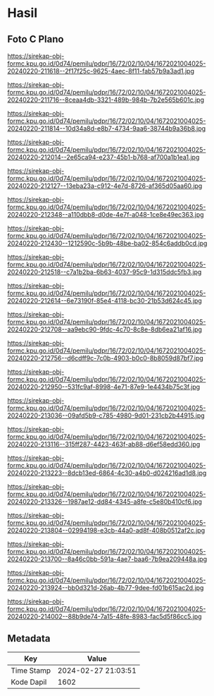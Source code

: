 # Hasil

## Foto C Plano

https://sirekap-obj-formc.kpu.go.id/0d74/pemilu/pdpr/16/72/02/10/04/1672021004025-20240220-211618--2f17f25c-9625-4aec-8f11-fab57b9a3ad1.jpg

https://sirekap-obj-formc.kpu.go.id/0d74/pemilu/pdpr/16/72/02/10/04/1672021004025-20240220-211716--8ceaa4db-3321-489b-984b-7b2e565b601c.jpg

https://sirekap-obj-formc.kpu.go.id/0d74/pemilu/pdpr/16/72/02/10/04/1672021004025-20240220-211814--10d34a8d-e8b7-4734-9aa6-38744b9a36b8.jpg

https://sirekap-obj-formc.kpu.go.id/0d74/pemilu/pdpr/16/72/02/10/04/1672021004025-20240220-212014--2e65ca94-e237-45b1-b768-af700a1b1ea1.jpg

https://sirekap-obj-formc.kpu.go.id/0d74/pemilu/pdpr/16/72/02/10/04/1672021004025-20240220-212127--13eba23a-c912-4e7d-8726-af365d05aa60.jpg

https://sirekap-obj-formc.kpu.go.id/0d74/pemilu/pdpr/16/72/02/10/04/1672021004025-20240220-212348--a110dbb8-d0de-4e7f-a048-1ce8e49ec363.jpg

https://sirekap-obj-formc.kpu.go.id/0d74/pemilu/pdpr/16/72/02/10/04/1672021004025-20240220-212430--1212590c-5b9b-48be-ba02-854c6addb0cd.jpg

https://sirekap-obj-formc.kpu.go.id/0d74/pemilu/pdpr/16/72/02/10/04/1672021004025-20240220-212518--c7a1b2ba-6b63-4037-95c9-1d315ddc5fb3.jpg

https://sirekap-obj-formc.kpu.go.id/0d74/pemilu/pdpr/16/72/02/10/04/1672021004025-20240220-212614--6e73190f-85e4-4118-bc30-21b53d624c45.jpg

https://sirekap-obj-formc.kpu.go.id/0d74/pemilu/pdpr/16/72/02/10/04/1672021004025-20240220-212708--aa9ebc90-9fdc-4c70-8c8e-8db6ea21af16.jpg

https://sirekap-obj-formc.kpu.go.id/0d74/pemilu/pdpr/16/72/02/10/04/1672021004025-20240220-212756--d6cdff9c-7c0b-4903-b0c0-8b8059d87bf7.jpg

https://sirekap-obj-formc.kpu.go.id/0d74/pemilu/pdpr/16/72/02/10/04/1672021004025-20240220-212950--531fc9af-8998-4e71-87e9-1e4434b75c3f.jpg

https://sirekap-obj-formc.kpu.go.id/0d74/pemilu/pdpr/16/72/02/10/04/1672021004025-20240220-213036--09afd5b9-c785-4980-9d01-231cb2b44915.jpg

https://sirekap-obj-formc.kpu.go.id/0d74/pemilu/pdpr/16/72/02/10/04/1672021004025-20240220-213116--315ff287-4423-463f-ab88-d6ef58edd360.jpg

https://sirekap-obj-formc.kpu.go.id/0d74/pemilu/pdpr/16/72/02/10/04/1672021004025-20240220-213223--8dcb13ed-6864-4c30-a4b0-d024216ad1d8.jpg

https://sirekap-obj-formc.kpu.go.id/0d74/pemilu/pdpr/16/72/02/10/04/1672021004025-20240220-213326--1987ae12-dd84-4345-a8fe-c5e80b410cf6.jpg

https://sirekap-obj-formc.kpu.go.id/0d74/pemilu/pdpr/16/72/02/10/04/1672021004025-20240220-213804--02994198-e3cb-44a0-ad8f-408b0512af2c.jpg

https://sirekap-obj-formc.kpu.go.id/0d74/pemilu/pdpr/16/72/02/10/04/1672021004025-20240220-213700--8a46c0bb-591a-4ae7-baa6-7b9ea209448a.jpg

https://sirekap-obj-formc.kpu.go.id/0d74/pemilu/pdpr/16/72/02/10/04/1672021004025-20240220-213924--bb0d321d-26ab-4b77-9dee-fd01b615ac2d.jpg

https://sirekap-obj-formc.kpu.go.id/0d74/pemilu/pdpr/16/72/02/10/04/1672021004025-20240220-214002--88b9de74-7a15-48fe-8983-fac5d5f86cc5.jpg


## Metadata

| Key        | Value               |
| ---------- | ------------------- |
| Time Stamp | 2024-02-27 21:03:51 |
| Kode Dapil | 1602                |



